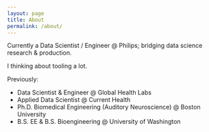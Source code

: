 ```yaml
---
layout: page
title: About
permalink: /about/
---
```


Currently a Data Scientist / Engineer @ Philips; bridging data science research & production.

I thinking about tooling a lot.

Previously:
* Data Scientist & Engineer @ Global Health Labs
* Applied Data Scientist @ Current Health
* Ph.D. Biomedical Engineering (Auditory Neuroscience) @ Boston University
* B.S. EE & B.S. Bioengineering @ University of Washington